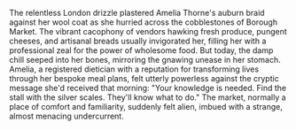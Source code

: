 The relentless London drizzle plastered Amelia Thorne's auburn braid against her wool coat as she hurried across the cobblestones of Borough Market. The vibrant cacophony of vendors hawking fresh produce, pungent cheeses, and artisanal breads usually invigorated her, filling her with a professional zeal for the power of wholesome food.  But today, the damp chill seeped into her bones, mirroring the gnawing unease in her stomach. Amelia, a registered dietician with a reputation for transforming lives through her bespoke meal plans, felt utterly powerless against the cryptic message she'd received that morning: "Your knowledge is needed. Find the stall with the silver scales.  They'll know what to do." The market, normally a place of comfort and familiarity, suddenly felt alien, imbued with a strange, almost menacing undercurrent.
